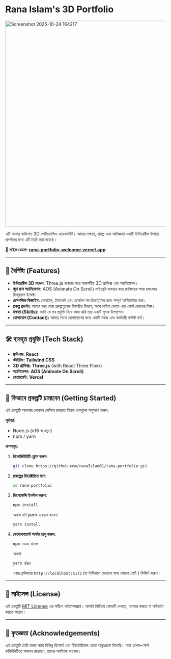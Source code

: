 # Rana Islam's 3D Portfolio

<img width="1338" height="646" alt="Screenshot 2025-10-24 164217" src="https://github.com/user-attachments/assets/7fc4b059-0ef0-4a5c-bae4-c220bac5b205" />


এটি আমার ব্যক্তিগত 3D পোর্টফোলিও ওয়েবসাইট। আমার দক্ষতা, প্রকল্প এবং অভিজ্ঞতা একটি ইন্টারেক্টিভ উপায়ে প্রদর্শনের জন্য এটি তৈরি করা হয়েছে।

**🚀 লাইভ ডেমো:** **[rana-portfolio-welcome.vercel.app](https://rana-portfolio-welcome.vercel.app/ )**

---

## 🌟 বৈশিষ্ট্য (Features)

*   **ইন্টারেক্টিভ 3D মডেল:** Three.js ব্যবহার করে আকর্ষণীয় 3D গ্রাফিক্স এবং অ্যানিমেশন।
*   **স্মুথ স্ক্রল অ্যানিমেশন:** AOS (Animate On Scroll) লাইব্রেরি ব্যবহার করে স্ক্রলিংয়ের সময় চমৎকার ভিজ্যুয়াল ইফেক্ট।
*   **রেসপন্সিভ ডিজাইন:** মোবাইল, ট্যাবলেট এবং ডেস্কটপ সব ডিভাইসের জন্য সম্পূর্ণ অপ্টিমাইজ করা।
*   **প্রকল্প প্রদর্শন:** আমার করা সেরা প্রকল্পগুলোর বিস্তারিত বিবরণ, সাথে লাইভ ডেমো এবং সোর্স কোডের লিঙ্ক।
*   **দক্ষতা (Skills):** আমি যে সব প্রযুক্তি নিয়ে কাজ করি তার একটি সুন্দর উপস্থাপন।
*   **যোগাযোগ (Contact):** আমার সাথে যোগাযোগের জন্য একটি সহজ এবং কার্যকরী কন্টাক্ট ফর্ম।

---

## 🛠️ ব্যবহৃত প্রযুক্তি (Tech Stack)

*   **ফ্রন্টএন্ড:** **React**
*   **স্টাইলিং:** **Tailwind CSS**
*   **3D গ্রাফিক্স:** **Three.js** (with React Three Fiber)
*   **অ্যানিমেশন:** **AOS (Animate On Scroll)**
*   **ডেপ্লয়মেন্ট:** **Vercel**

---

## 🚀 কিভাবে প্রকল্পটি চালাবেন (Getting Started)

এই প্রকল্পটি আপনার লোকাল মেশিনে চালাতে নিচের ধাপগুলো অনুসরণ করুন:

**পূর্বশর্ত:**
*   Node.js (v18 বা নতুন)
*   npm / yarn

**ধাপসমূহ:**

1.  **রিপোজিটরিটি ক্লোন করুন:**
    ```bash
    git clone https://github.com/ranaIslam01/rana-portfolio.git
    ```

2.  **প্রকল্পের ডিরেক্টরিতে যান:**
    ```bash
    cd rana-portfolio
    ```

3.  **ডিপেন্ডেন্সি ইনস্টল করুন:**
    ```bash
    npm install
    ```
    *অথবা যদি yarn ব্যবহার করেন:*
    ```bash
    yarn install
    ```

4.  **ডেভেলপমেন্ট সার্ভার চালু করুন:**
    ```bash
    npm run dev
    ```
    *অথবা:*
    ```bash
    yarn dev
    ```
    এবার ব্রাউজারে `http://localhost:5173` (বা টার্মিনালে দেখানো অন্য কোনো পোর্ট ) ভিজিট করুন।

---

## 📄 লাইসেন্স (License)

এই প্রকল্পটি [MIT License](https://opensource.org/licenses/MIT ) এর অধীনে লাইসেন্সপ্রাপ্ত। আপনি নির্দ্বিধায় কোডটি দেখতে, ব্যবহার করতে বা পরিবর্তন করতে পারেন।

---

## 🙏 কৃতজ্ঞতা (Acknowledgements)

এই প্রকল্পটি তৈরি করার সময় বিভিন্ন রিসোর্স এবং টিউটোরিয়াল থেকে অনুপ্রেরণা নিয়েছি। যারা ওপেন-সোর্স কমিউনিটিতে অবদান রাখছেন, তাদের সবাইকে ধন্যবাদ।
